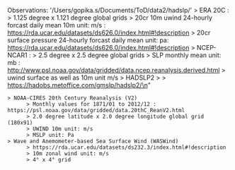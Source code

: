 Observations: '/Users/gopika.s/Documents/ToD/data2/hadslp/'
    > ERA 20C : 
          > 1.125 degree x 1.121 degree global grids 
          > 20cr 10m uwind 24-hourly forcast daily mean 10m unit: m/s : https://rda.ucar.edu/datasets/ds626.0/index.html#!description
          > 20cr surface pressure 24-hourly forcast daily mean unit: pa: https://rda.ucar.edu/datasets/ds626.0/index.html#!description
    > NCEP- NCAR1  :
          > 2.5 degree x 2.5 degree global grids 
          > SLP monthly mean unit: mb : http://www.psl.noaa.gov/data/gridded/data.ncep.reanalysis.derived.html
          > uwind surface as well as 10m unit m/s
    > HADSLP2
          > 
          > https://hadobs.metoffice.com/gmslp/hadslp2/\n"
          
    > NOAA-CIRES 20th Century Reanalysis (V2)
          > Monthly values for 1871/01 to 2012/12 : https://psl.noaa.gov/data/gridded/data.20thC_ReanV2.html
          > 2.0 degree latitude x 2.0 degree longitude global grid (180x91)
          > UWIND 10m unit: m/s
          > MSLP unit: Pa
    > Wave and Anemometer-based Sea Surface Wind (WASWind)
          > https://rda.ucar.edu/datasets/ds232.3/index.html#!description
          > 10m zonal wind unit: m/s
          > 4° x 4° grid
          
          
          
         
